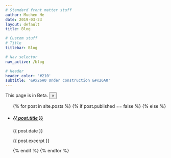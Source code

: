 ```yaml
---
# Standard front matter stuff
author: Muchen He
date: 2019-03-23
layout: default
title: Blog

# Custom stuff
# Title
titlebar: Blog

# Nav selector
nav_active: /blog

# Header
header_color: '#210'
subtitle: '&#x26A0 Under construction &#x26A0'
---
```


<div class="alert alert-info alert-dismissible fade show" role="alert">
    This page is in Beta.
    <button type="button" class="close" data-dismiss="alert" aria-label="Close">
        <span aria-hidden="true">&times;</span>
    </button>
</div>

<ul>
  {% for post in site.posts %}
    {% if post.published == false %}
    {% else %}
    <li>
      <h5><a href="{{ post.url }}">{{ post.title }}</a></h5>
      <p>{{ post.date }}</p>
      <p>{{ post.excerpt }}</p>
    </li>
    {% endif %}
  {% endfor %}
</ul>
